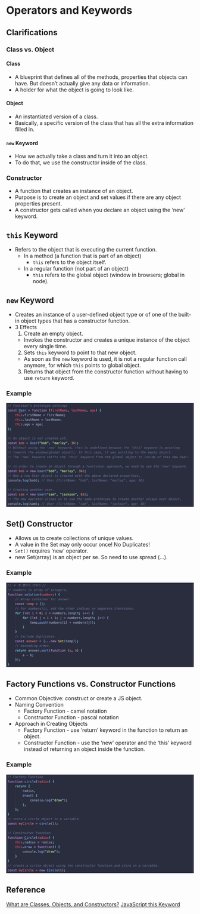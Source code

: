 # Operators and Keywords

## Clarifications

### Class vs. Object

#### Class
- A blueprint that defines all of the methods, properties that objects can have. But doesn’t actually give any data or information.
- A holder for what the object is going to look like.

#### Object
- An instantiated version of a class.
- Basically, a specific version of the class that has all the extra information filled in.

#### `new` Keyword
- How we actually take a class and turn it into an object.
- To do that, we use the constructor inside of the class.

### Constructor
- A function that creates an instance of an object.
- Purpose is to create an object and set values if there are any object properties present.
- A constructor gets called when you declare an object using the ‘new’ keyword.

## `this` Keyword
- Refers to the object that is executing the current function.
  - In a method (a function that is part of an object)
    - `this` refers to the object itself.
  - In a regular function (not part of an object)
    - `this` refers to the global object (window in browsers; global in node).

## `new` Keyword
- Creates an instance of a user-defined object type or of one of the built-in object types that has a constructor function.
- 3 Effects
  1. Create an empty object.
    - Invokes the constructor and creates a unique instance of the object every single time.
  2. Sets `this` keyword to point to that new object.
    - As soon as the `new` keyword is used, it is not a regular function call anymore, for which `this` points to global object.
  3. Returns that object from the constructor function without having to use `return` keyword.

### Example
![newKeyword](refImg/newKeyword.png)

## Set() Constructor
- Allows us to create collections of unique values. 
- A value in the Set may only occur once! No Duplicates!
- `Set()` requires ‘new’ operator.
- new Set(array) is an object per se. So need to use spread (…).

### Example
![setConstructor](refImg/setConstructor.png)

## Factory Functions vs. Constructor Functions
- Common Objective: construct or create a JS object.
- Naming Convention
  - Factory Function - camel notation
  - Constructor Function - pascal notation
- Approach in Creating Objects
  - Factory Function - use ‘return’ keyword in the function to return an object.
  - Constructor Function - use the ‘new’ operator and the ‘this’ keyword instead of returning an object inside the function. 

### Example
![factoryAndConstructorFunctions](refImg/factoryAndConstructorFunctions.png)

## Reference
[What are Classes, Objects, and Constructors?](https://www.youtube.com/watch?v=5AWRivBk0Gw&ab_channel=WebDevSimplified)
[JavaScript this Keyword](https://www.youtube.com/watch?v=gvicrj31JOM)
